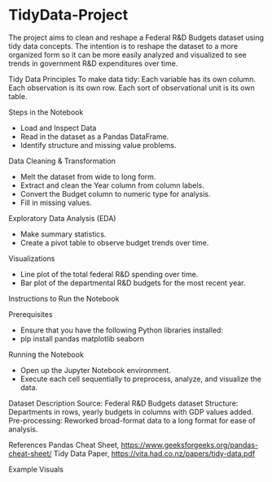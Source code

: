 # TidyData-Project
The project aims to clean and reshape a Federal R&D Budgets dataset using tidy data concepts. The intention is to reshape the dataset to a more organized form so it can be more easily analyzed and visualized to see trends in government R&D expenditures over time.

Tidy Data Principles
To make data tidy:
Each variable has its own column.
Each observation is its own row.
Each sort of observational unit is its own table.

Steps in the Notebook
- Load and Inspect Data
- Read in the dataset as a Pandas DataFrame.
- Identify structure and missing value problems.

Data Cleaning & Transformation
- Melt the dataset from wide to long form.
- Extract and clean the Year column from column labels.
- Convert the Budget column to numeric type for analysis.
- Fill in missing values.

Exploratory Data Analysis (EDA)
- Make summary statistics.
- Create a pivot table to observe budget trends over time.

Visualizations
- Line plot of the total federal R&D spending over time.
- Bar plot of the departmental R&D budgets for the most recent year.

Instructions to Run the Notebook

Prerequisites
- Ensure that you have the following Python libraries installed:
- pip install pandas matplotlib seaborn

Running the Notebook
- Open up the Jupyter Notebook environment.
- Execute each cell sequentially to preprocess, analyze, and visualize the data.

Dataset Description
Source: Federal R&D Budgets dataset
Structure: Departments in rows, yearly budgets in columns with GDP values added.
Pre-processing: Reworked broad-format data to a long format for ease of analysis.

References
Pandas Cheat Sheet, https://www.geeksforgeeks.org/pandas-cheat-sheet/
Tidy Data Paper, https://vita.had.co.nz/papers/tidy-data.pdf 

Example Visuals

